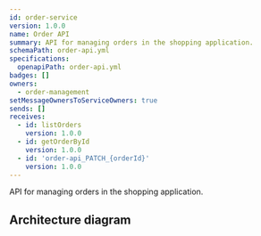 ```yaml
---
id: order-service
version: 1.0.0
name: Order API
summary: API for managing orders in the shopping application.
schemaPath: order-api.yml
specifications:
  openapiPath: order-api.yml
badges: []
owners:
  - order-management
setMessageOwnersToServiceOwners: true
sends: []
receives:
  - id: listOrders
    version: 1.0.0
  - id: getOrderById
    version: 1.0.0
  - id: 'order-api_PATCH_{orderId}'
    version: 1.0.0
---
```

API for managing orders in the shopping application.  

## Architecture diagram
<NodeGraph />
